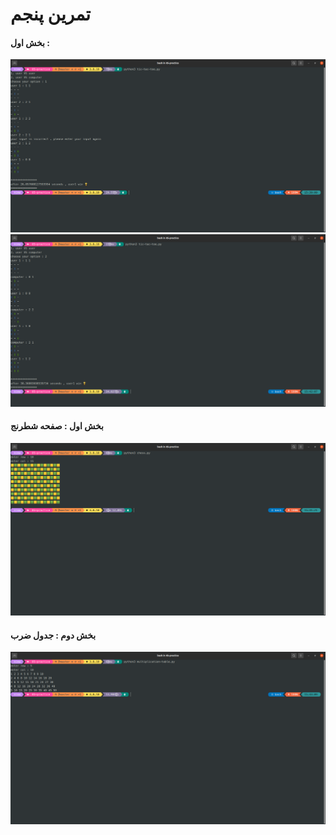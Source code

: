 # تمرین پنجم
#### بخش اول :
![This is an image](/05-practice/5-1.png)
![This is an image](/05-practice/5-2.png)
#### بخش اول : صفحه شطرنج
![This is an image](/05-practice/5-3.png)
#### بخش دوم : جدول ضرب
![This is an image](/05-practice/5-4.png)